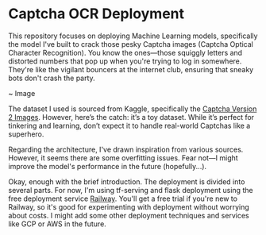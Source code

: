 # Captcha OCR Deployment
This repository focuses on deploying Machine Learning models, specifically the model I've built to crack those pesky Captcha images (Captcha Optical Character Recognition). You know the ones—those squiggly letters and distorted numbers that pop up when you're trying to log in somewhere. They're like the vigilant bouncers at the internet club, ensuring that sneaky bots don't crash the party.

~ Image

The dataset I used is sourced from Kaggle, specifically the [Captcha Version 2 Images](https://www.kaggle.com/datasets/fournierp/captcha-version-2-images). However, here’s the catch: it’s a toy dataset. While it’s perfect for tinkering and learning, don’t expect it to handle real-world Captchas like a superhero.

Regarding the architecture, I've drawn inspiration from various sources. However, it seems there are some overfitting issues. Fear not—I might improve the model's performance in the future (hopefully...).

Okay, enough with the brief introduction. The deployment is divided into several parts. For now, I'm using tf-serving and flask deployment using the free deployment service [Railway](https://railway.app/). You'll get a free trial if you're new to Railway, so it's good for experimenting with deployment without worrying about costs. I might add some other deployment techniques and services like GCP or AWS in the future.
